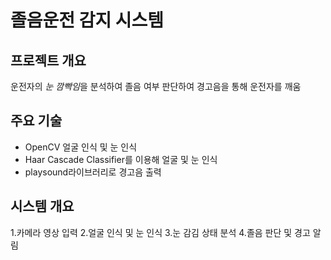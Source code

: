 # **졸음운전 감지 시스템**

## 프로젝트 개요 
운전자의 *눈 깜빡임*을 분석하여 졸음 여부 판단하여 경고음을 통해 운전자를 깨움

## 주요 기술
- OpenCV 얼굴 인식 및 눈 인식
- Haar Cascade Classifier를 이용해 얼굴 및 눈 인식 
- playsound라이브러리로 경고음 출력

## 시스템 개요
1.카메라 영상 입력
2.얼굴 인식 및 눈 인식
3.눈 감김 상태 분석
4.졸음 판단 및 경고 알림

